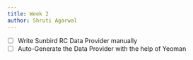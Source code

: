 ```yaml
---
title: Week 2
author: Shruti Agarwal
---
```

<!--

-->
- [ ] Write Sunbird RC Data Provider manually
- [ ] Auto-Generate the Data Provider with the help of Yeoman
